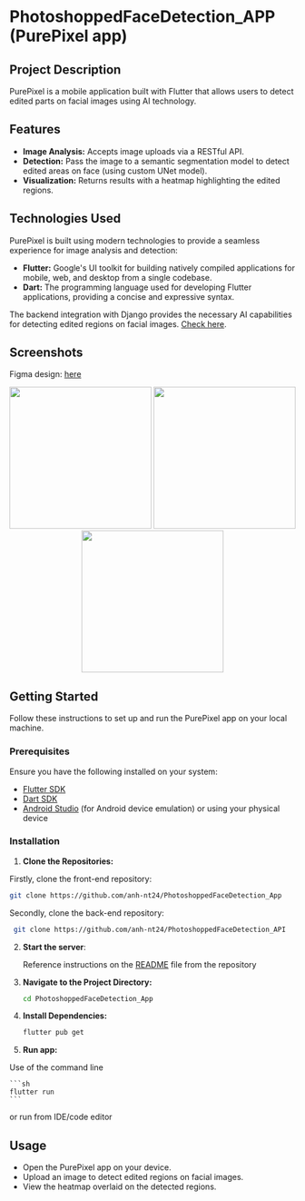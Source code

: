 # PhotoshoppedFaceDetection_APP (PurePixel app)

## Project Description

PurePixel is a mobile application built with Flutter that allows users to detect edited parts on facial images using AI technology.


## Features

- **Image Analysis:** Accepts image uploads via a RESTful API.
- **Detection:** Pass the image to a semantic segmentation model to detect edited areas on face (using custom UNet model).
- **Visualization:** Returns results with a heatmap highlighting the edited regions.

## Technologies Used


PurePixel is built using modern technologies to provide a seamless experience for image analysis and detection:

- **Flutter:** Google's UI toolkit for building natively compiled applications for mobile, web, and desktop from a single codebase.
- **Dart:** The programming language used for developing Flutter applications, providing a concise and expressive syntax.

The backend integration with Django provides the necessary AI capabilities for detecting edited regions on facial images. [Check here](https://github.com/anh-nt24/PhotoshoppedFaceDetection_API).

## Screenshots

Figma design: [here](https://www.figma.com/design/pT6wvj73j4eX4mIYZMSHfE/PurePixel-App?node-id=0-1&t=1vt1lqI0W7Inqb4e-0)

<p align="center">
  <img src="https://github.com/anh-nt24/PhotoshoppedFaceDetection_App/assets/106876168/cbdf1da7-3833-4c18-a7ca-7105c6de34a4" width="250" />
  <img src="https://github.com/anh-nt24/PhotoshoppedFaceDetection_App/assets/106876168/99903b8b-c6b1-4da3-9e2d-419046830155" width="250" />
  <img src="https://github.com/anh-nt24/PhotoshoppedFaceDetection_App/assets/106876168/8f4360a5-49b8-45c4-909e-5c43f7bb9a3e" width="250" />
</p>


## Getting Started

Follow these instructions to set up and run the PurePixel app on your local machine.

### Prerequisites

Ensure you have the following installed on your system:

- [Flutter SDK](https://flutter.dev/docs/get-started/install)
- [Dart SDK](https://dart.dev/get-dart)
- [Android Studio](https://developer.android.com/studio) (for Android device emulation) or using your physical device


### Installation

1. **Clone the Repositories:**

  Firstly, clone the front-end repository:
   ```bash
   git clone https://github.com/anh-nt24/PhotoshoppedFaceDetection_App
   ```

  Secondly, clone the back-end repository:
  ```bash
   git clone https://github.com/anh-nt24/PhotoshoppedFaceDetection_API
   ```

2. **Start the server**:

    Reference instructions on the [README](https://github.com/anh-nt24/PhotoshoppedFaceDetection_API) file from the repository


2. **Navigate to the Project Directory:**

    ```sh
    cd PhotoshoppedFaceDetection_App
    ```

3. **Install Dependencies:**

    ```sh
    flutter pub get
    ```

4. **Run app:**
  
  Use of the command line

    ```sh
    flutter run
    ```

  or run from IDE/code editor


## Usage

- Open the PurePixel app on your device.
- Upload an image to detect edited regions on facial images.
- View the heatmap overlaid on the detected regions.


